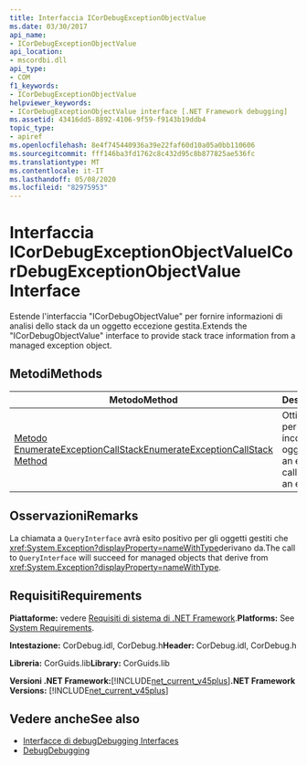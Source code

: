 ```yaml
---
title: Interfaccia ICorDebugExceptionObjectValue
ms.date: 03/30/2017
api_name:
- ICorDebugExceptionObjectValue
api_location:
- mscordbi.dll
api_type:
- COM
f1_keywords:
- ICorDebugExceptionObjectValue
helpviewer_keywords:
- ICorDebugExceptionObjectValue interface [.NET Framework debugging]
ms.assetid: 43416dd5-8892-4106-9f59-f9143b19ddb4
topic_type:
- apiref
ms.openlocfilehash: 8e4f745440936a39e22faf60d10a05a0bb110606
ms.sourcegitcommit: fff146ba3fd1762c8c432d95c8b877825ae536fc
ms.translationtype: MT
ms.contentlocale: it-IT
ms.lasthandoff: 05/08/2020
ms.locfileid: "82975953"
---
```

# <a name="icordebugexceptionobjectvalue-interface"></a><span data-ttu-id="1ad45-102">Interfaccia ICorDebugExceptionObjectValue</span><span class="sxs-lookup"><span data-stu-id="1ad45-102">ICorDebugExceptionObjectValue Interface</span></span>
<span data-ttu-id="1ad45-103">Estende l'interfaccia "ICorDebugObjectValue" per fornire informazioni di analisi dello stack da un oggetto eccezione gestita.</span><span class="sxs-lookup"><span data-stu-id="1ad45-103">Extends the "ICorDebugObjectValue" interface to provide stack trace information from a managed exception object.</span></span>  
  
## <a name="methods"></a><span data-ttu-id="1ad45-104">Metodi</span><span class="sxs-lookup"><span data-stu-id="1ad45-104">Methods</span></span>  
  
|<span data-ttu-id="1ad45-105">Metodo</span><span class="sxs-lookup"><span data-stu-id="1ad45-105">Method</span></span>|<span data-ttu-id="1ad45-106">Descrizione</span><span class="sxs-lookup"><span data-stu-id="1ad45-106">Description</span></span>|  
|------------|-----------------|  
|[<span data-ttu-id="1ad45-107">Metodo EnumerateExceptionCallStack</span><span class="sxs-lookup"><span data-stu-id="1ad45-107">EnumerateExceptionCallStack Method</span></span>](icordebugexceptionobjectvalue-enumerateexceptioncallstack-method.md)|<span data-ttu-id="1ad45-108">Ottiene un enumeratore per lo stack di chiamate incorporato in un oggetto eccezione.</span><span class="sxs-lookup"><span data-stu-id="1ad45-108">Gets an enumerator to the call stack embedded in an exception object.</span></span>|  
  
## <a name="remarks"></a><span data-ttu-id="1ad45-109">Osservazioni</span><span class="sxs-lookup"><span data-stu-id="1ad45-109">Remarks</span></span>  
 <span data-ttu-id="1ad45-110">La chiamata a `QueryInterface` avrà esito positivo per gli oggetti gestiti che <xref:System.Exception?displayProperty=nameWithType>derivano da.</span><span class="sxs-lookup"><span data-stu-id="1ad45-110">The call to `QueryInterface` will succeed for managed objects that derive from <xref:System.Exception?displayProperty=nameWithType>.</span></span>  
  
## <a name="requirements"></a><span data-ttu-id="1ad45-111">Requisiti</span><span class="sxs-lookup"><span data-stu-id="1ad45-111">Requirements</span></span>  
 <span data-ttu-id="1ad45-112">**Piattaforme:** vedere [Requisiti di sistema di .NET Framework](../../get-started/system-requirements.md).</span><span class="sxs-lookup"><span data-stu-id="1ad45-112">**Platforms:** See [System Requirements](../../get-started/system-requirements.md).</span></span>  
  
 <span data-ttu-id="1ad45-113">**Intestazione:** CorDebug.idl, CorDebug.h</span><span class="sxs-lookup"><span data-stu-id="1ad45-113">**Header:** CorDebug.idl, CorDebug.h</span></span>  
  
 <span data-ttu-id="1ad45-114">**Libreria:** CorGuids.lib</span><span class="sxs-lookup"><span data-stu-id="1ad45-114">**Library:** CorGuids.lib</span></span>  
  
 <span data-ttu-id="1ad45-115">**Versioni .NET Framework:**[!INCLUDE[net_current_v45plus](../../../../includes/net-current-v45plus-md.md)]</span><span class="sxs-lookup"><span data-stu-id="1ad45-115">**.NET Framework Versions:** [!INCLUDE[net_current_v45plus](../../../../includes/net-current-v45plus-md.md)]</span></span>  
  
## <a name="see-also"></a><span data-ttu-id="1ad45-116">Vedere anche</span><span class="sxs-lookup"><span data-stu-id="1ad45-116">See also</span></span>

- [<span data-ttu-id="1ad45-117">Interfacce di debug</span><span class="sxs-lookup"><span data-stu-id="1ad45-117">Debugging Interfaces</span></span>](debugging-interfaces.md)
- [<span data-ttu-id="1ad45-118">Debug</span><span class="sxs-lookup"><span data-stu-id="1ad45-118">Debugging</span></span>](index.md)
